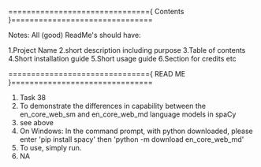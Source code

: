 ==============================={ Contents }===============================

Notes: All (good) ReadMe's should have:

  1.Project Name
  2.short description including purpose 
  3.Table of contents 
  4.Short installation guide 
  5.Short usage guide 
  6.Section for credits etc

==============================={ READ ME }===============================
  1. Task 38 
  2. To demonstrate the differences in capability between the en_core_web_sm and en_core_web_md language models in spaCy
  3. see above
  4. On Windows: 
      In the command prompt, with python downloaded, please enter 'pip install spacy' then 'python -m download                en_core_web_md'
  5. To use, simply run.
  6. NA
